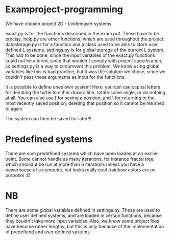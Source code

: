 # Examproject-programming

We have chosen project 2D - Lindemayer systems

exact.py is for the functions described in the exam pdf. These have to be precise.
help.py are other functions, which are used throughout the project.
datastorage.py is for a function and a class used to be able to store user defined L systems.
settings.py is for global storage of the current L system. This had to be done, since the input variables of the exact.py functions could not be altered, since that wouldn't comply with project specification, so settings.py is a way to circumvent this problem.
We know using global variables like this is bad practice, but it was the solution we chose, since we couldn't pass these arguments as input for the functions.

It is possible to define ones own system!
Here, you can use capital letters for denoting the turtle to either draw a line, rotate some angle, or do nothing at all.
You can also use [ for saving a position, and ] for returning to the most recently saved position, deleting that position so it cannot be returned to again.

The system can then be saved for later!!!

# Predefined systems

There are som predefined systems which have been loaded at an earlier point.
Some cannot handle as many iterations, for instance fractal tree, which shouldnt be run at more than 6 iterations unless you have a powerhouse of a computer, but looks really cool (rainbow colors are on purpose) :D

# NB

There are some global variables defined in settings.py. These are used to define user defined systems, and are loaded in certain functions, because they couldn't take more input variables.
Also, we know some project files have become rather lengthy, but this is only because of the implementation of predefiend and user defined systems.
